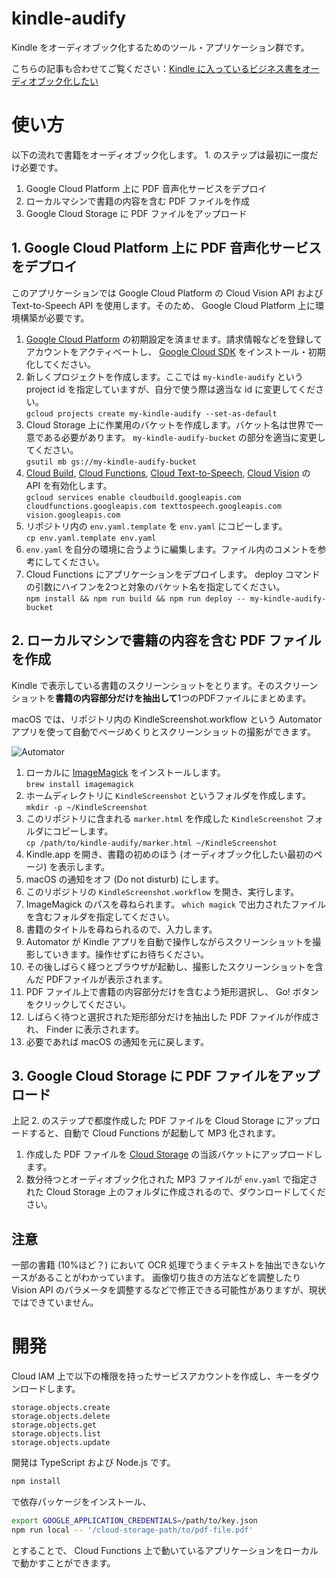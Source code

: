 # kindle-audify

Kindle をオーディオブック化するためのツール・アプリケーション群です。

こちらの記事も合わせてご覧ください：[Kindle に入っているビジネス書をオーディオブック化したい](https://zenn.dev/daimatz/articles/6723653fc73aca)

# 使い方

以下の流れで書籍をオーディオブック化します。 1. のステップは最初に一度だけ必要です。

1. Google Cloud Platform 上に PDF 音声化サービスをデプロイ
2. ローカルマシンで書籍の内容を含む PDF ファイルを作成
3. Google Cloud Storage に PDF ファイルをアップロード

## 1. Google Cloud Platform 上に PDF 音声化サービスをデプロイ

このアプリケーションでは Google Cloud Platform の Cloud Vision API および Text-to-Speech API を使用します。そのため、 Google Cloud Platform 上に環境構築が必要です。

1. [Google Cloud Platform](https://console.cloud.google.com/) の初期設定を済ませます。請求情報などを登録してアカウントをアクティベートし、 [Google Cloud SDK](https://cloud.google.com/sdk/docs/downloads-interactive) をインストール・初期化してください。
2. 新しくプロジェクトを作成します。ここでは `my-kindle-audify` という project id を指定していますが、自分で使う際は適当な id に変更してください。<br />`gcloud projects create my-kindle-audify --set-as-default`
3. Cloud Storage 上に作業用のバケットを作成します。バケット名は世界で一意である必要があります。 `my-kindle-audify-bucket` の部分を適当に変更してください。<br />`gsutil mb gs://my-kindle-audify-bucket`
4. [Cloud Build](https://console.cloud.google.com/cloud-build/), [Cloud Functions](https://console.cloud.google.com/functions/), [Cloud Text-to-Speech](https://cloud.google.com/text-to-speech), [Cloud Vision](https://cloud.google.com/vision) の API を有効化します。<br />`gcloud services enable cloudbuild.googleapis.com cloudfunctions.googleapis.com texttospeech.googleapis.com vision.googleapis.com`
5. リポジトリ内の `env.yaml.template` を `env.yaml` にコピーします。<br />`cp env.yaml.template env.yaml`
6. `env.yaml` を自分の環境に合うように編集します。ファイル内のコメントを参考にしてください。
7. Cloud Functions にアプリケーションをデプロイします。 deploy コマンドの引数にハイフンを2つと対象のバケット名を指定してください。<br />`npm install && npm run build && npm run deploy -- my-kindle-audify-bucket`

## 2. ローカルマシンで書籍の内容を含む PDF ファイルを作成

Kindle で表示している書籍のスクリーンショットをとります。そのスクリーンショットを**書籍の内容部分だけを抽出して**1つのPDFファイルにまとめます。

macOS では、リポジトリ内の KindleScreenshot.workflow という Automator アプリを使って自動でページめくりとスクリーンショットの撮影ができます。

![Automator](https://raw.githubusercontent.com/daimatz/kindle-audify/master/automator.gif)

1. ローカルに [ImageMagick](https://imagemagick.org/) をインストールします。<br />`brew install imagemagick`
2. ホームディレクトリに `KindleScreenshot` というフォルダを作成します。<br />`mkdir -p ~/KindleScreenshot`
3. このリポジトリに含まれる `marker.html` を作成した `KindleScreenshot` フォルダにコピーします。<br />`cp /path/to/kindle-audify/marker.html ~/KindleScreenshot`
4. Kindle.app を開き、書籍の初めのほう (オーディオブック化したい最初のページ) を表示します。
5. macOS の通知をオフ (Do not disturb) にします。
6. このリポジトリの `KindleScreenshot.workflow` を開き、実行します。
7. ImageMagick のパスを尋ねられます。 `which magick` で出力されたファイルを含むフォルダを指定してください。
8. 書籍のタイトルを尋ねられるので、入力します。
9. Automator が Kindle アプリを自動で操作しながらスクリーンショットを撮影していきます。操作せずにお待ちください。
10. その後しばらく経つとブラウザが起動し、撮影したスクリーンショットを含んだ PDFファイルが表示されます。
11. PDF ファイル上で書籍の内容部分だけを含むよう矩形選択し、 Go! ボタンをクリックしてください。
12. しばらく待つと選択された矩形部分だけを抽出した PDF ファイルが作成され、 Finder に表示されます。
13. 必要であれば macOS の通知を元に戻します。

## 3. Google Cloud Storage に PDF ファイルをアップロード

上記 2. のステップで都度作成した PDF ファイルを Cloud Storage にアップロードすると、自動で Cloud Functions が起動して MP3 化されます。

1. 作成した PDF ファイルを [Cloud Storage](https://console.cloud.google.com/storage/browser/) の当該バケットにアップロードします。
2. 数分待つとオーディオブック化された MP3 ファイルが `env.yaml` で指定された Cloud Storage 上のフォルダに作成されるので、ダウンロードしてください。

## 注意

一部の書籍 (10%ほど？) において OCR 処理でうまくテキストを抽出できないケースがあることがわかっています。
画像切り抜きの方法などを調整したり Vision API のパラメータを調整するなどで修正できる可能性がありますが、現状ではできていません。

# 開発

Cloud IAM 上で以下の権限を持ったサービスアカウントを作成し、キーをダウンロードします。

```
storage.objects.create
storage.objects.delete
storage.objects.get
storage.objects.list
storage.objects.update
```

開発は TypeScript および Node.js です。

```sh
npm install
```

で依存パッケージをインストール、

```sh
export GOOGLE_APPLICATION_CREDENTIALS=/path/to/key.json
npm run local -- '/cloud-storage-path/to/pdf-file.pdf'
```

とすることで、 Cloud Functions 上で動いているアプリケーションをローカルで動かすことができます。
